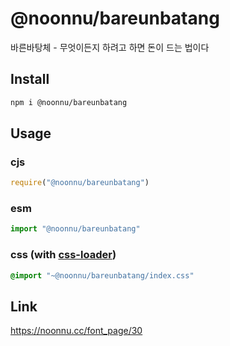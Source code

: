 # @noonnu/bareunbatang
바른바탕체 - 무엇이든지 하려고 하면 돈이 드는 법이다

## Install
```sh
npm i @noonnu/bareunbatang
```
## Usage
### cjs
```js
require("@noonnu/bareunbatang")
```
### esm
```js
import "@noonnu/bareunbatang"
```
### css (with [css-loader](https://github.com/webpack-contrib/css-loader))
```css
@import "~@noonnu/bareunbatang/index.css"
```

## Link
https://noonnu.cc/font_page/30